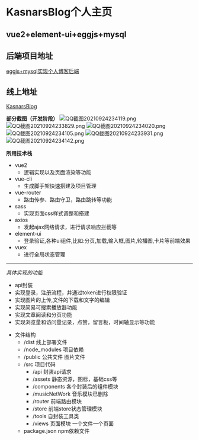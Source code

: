 # KasnarsBlog个人主页
## vue2+element-ui+eggjs+mysql

## 后端项目地址 

[eggjs+mysql实现个人博客后端](https://gitee.com/kasnars/egg)

## 线上地址 

[KasnarsBlog](http://kasnars.gitee.io/personalblog/#/)



**部分截图（开发阶段）** 
![QQ截图20210924234119.png](https://i.loli.net/2021/10/11/jUXK5GJQSYr2uZc.png)
![QQ截图20210924233829.png](https://i.loli.net/2021/10/11/Jb4SFjCH2aMlvo5.png)
![QQ截图20210924234020.png](https://i.loli.net/2021/10/11/enMoEpmIKDjzqk8.png)
![QQ截图20210924234105.png](https://i.loli.net/2021/10/11/MIANjRL68rh2Jcg.png)
![QQ截图20210924233931.png](https://i.loli.net/2021/10/11/6ZUmz9a2pBwCHrb.png)
![QQ截图20210924234142.png](https://i.loli.net/2021/10/11/G3UlThg6cAZPbxQ.png)


**所用技术栈**

- vue2
  -  逻辑实现以及页面渲染等功能
- vue-cli 
  -  生成脚手架快速搭建及项目管理 
- vue-router  
  - 路由传参、路由守卫，路由跳转等功能
- sass
  -  实现页面css样式调整和搭建
- axios  
  -  发起ajax网络请求，进行请求响应拦截等 
- element-ui 
  - 登录验证,各种ui组件,比如:分页,加载,输入框,图片,轮播图,卡片等前端效果
- vuex
  - 进行全局状态管理


---

_具体实现的功能_  
+ api封装
+ 实现登录，注册流程，并通过token进行权限验证  
+ 实现图片的上传,文件的下载和文字的编辑
+ 实现简易可搜索播放器功能  
+ 实现文章阅读和分页功能  
+ 实现浏览量和访问量记录，点赞，留言板，时间轴显示等功能


- 文件结构
  - /dist 线上部署文件
  - /node_modules 项目依赖
  - /public 公共文件 图片文件
  - /src  项目代码
    - /api  封装api请求
    - /assets 静态资源，图标，基础css等
    - /components 各个封装后的组件模块
    - /musicNetWork  音乐模块已删除
    - /router 前端路由模块
    - /store  前端store状态管理模块
    - /tools  自封装工具类
    - /views  页面模块 一个文件一个页面
  - package.json  npm依赖文件